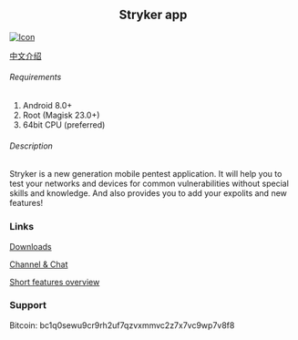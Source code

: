 ## <center> Stryker app</center>
[![Icon](https://zalex.dev/icon.ico "Icon")](https://zalex.dev "Icon")

[中文介绍](./docs/zh-CN/README.md)
###### Requirements

1. Android 8.0+ 
2. Root (Magisk 23.0+)
3. 64bit CPU (preferred)

###### Description

Stryker is a new generation mobile pentest application. It will help you to test your networks and devices for common vulnerabilities without special skills and knowledge. And also provides you to add your expolits and new features!

### Links

[Downloads](https://github.com/stryker-project/app/releases "Releases")

[Channel & Chat](http://t.me/stryker "Channel & Chat")

[Short features overview](https://youtu.be/2n6NxE_sGm4 "Short features overview")

### Support

Bitcoin: bc1q0sewu9cr9rh2uf7qzvxmmvc2z7x7vc9wp7v8f8
